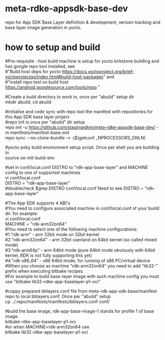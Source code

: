 # meta-rdke-appsdk-base-dev
repo for App SDK Base Layer definition &amp; development, version tracking and base layer image generation in yocto.  
# how to setup and build
  #Pre-requisite : host build machine is setup for yocto kirkstone building and has google repo tool installed, see  
  #"Build host deps for yocto https://docs.yoctoproject.org/brief-yoctoprojectqs/index.html#build-host-packages" and  
  #"install repo tool on build host https://android.googlesource.com/tools/repo "

  #Create a build directory to work in, once per "abuild" setup dir  
  mkdir abuild; cd abuild

  #initialise and code sync with repo tool the manifest with repositories for this App SDK base layer project  
  #repo init is once per "abuild" dir setup  
  repo init -u https://github.com/stagingrdkm/meta-rdke-appsdk-base-dev/ -m manifests/manifest-base.xml  
  repo sync --no-clone-bundle -v -j$(getconf _NPROCESSORS_ONLN)

  #yocto poky build environment setup script. Once per shell you are building in  
  source oe-init-build-env

  #set in conf/local.conf DISTRO to "rdk-app-base-layer" and MACHINE config to one of supported machines  
  vi conf/local.conf  
  DISTRO = "rdk-app-base-layer"  
  #doublecheck $grep DISTRO conf/local.conf  Need to see DISTRO = "rdk-app-base-layer"  

  #The App SDK supports 4 ABI's  
  #You need to configure associated machine in conf/local.conf of your build/ dir. for example:  
  vi conf/local.conf  
  MACHINE = "rdk-arm32on64"  
  #You need to select one of the following machine configurations:  
  #1."rdk-arm" 	  - arm 32bit mode on 32bit kernel  
  #2."rdk-arm32on64" - arm 32bit userland on 64bit kernel (so called mixed mode)  
  #3."rdk-arm64p" 	  - arm 64bit mode (pure 64bit mode obviously with 64bit kernel, RDK is not fully supporting this yet)  
  #4."rdk-x86_64"	  - x86 64bit mode, for running of x86 PC/virtual device  
  #When you choose as machine "rdk-arm32on64" you need to add "lib32-" prefix when executing bitbake recipes.  
  #For example to build base-layer image with such machine config you must use "bitbake lib32-rdke-app-baselayer-p1-oci"  
  
  #coppy prepared bblayers.conf file from meta-rdk-app-sdk-base/manifest repo to local bblayers.conf. Once per "abuild" setup  
  cp ../.repo/manifests/manifests/bblayers.conf conf/  

  #build the base image, rdk-app-base-image-1 stands for profile 1 of base image.  
  bitbake rdke-app-baselayer-p1-oci  
  #or when MACHINE=rdk-arm32on64 use  
  bitbake lib32-rdke-app-baselayer-p1-oci


  



